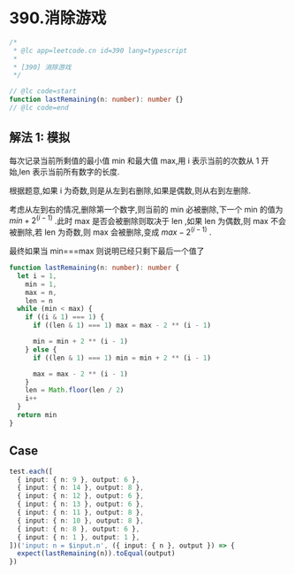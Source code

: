 # 390.消除游戏

```ts
/*
 * @lc app=leetcode.cn id=390 lang=typescript
 *
 * [390] 消除游戏
 */

// @lc code=start
function lastRemaining(n: number): number {}
// @lc code=end
```

## 解法 1: 模拟

每次记录当前所剩值的最小值 min 和最大值 max,用 i 表示当前的次数从 1 开始,len 表示当前所有数字的长度.

根据题意,如果 i 为奇数,则是从左到右删除,如果是偶数,则从右到左删除.

考虑从左到右的情况,删除第一个数字,则当前的 min 必被删除,下一个 min 的值为 $min+2^(i-1)$ .此时 max 是否会被删除则取决于 len ,如果 len 为偶数,则 max 不会被删除,若 len 为奇数,则 max 会被删除,变成 $max-2^(i-1)$ .

最终如果当 min===max 则说明已经只剩下最后一个值了

```ts
function lastRemaining(n: number): number {
  let i = 1,
    min = 1,
    max = n,
    len = n
  while (min < max) {
    if ((i & 1) === 1) {
      if ((len & 1) === 1) max = max - 2 ** (i - 1)

      min = min + 2 ** (i - 1)
    } else {
      if ((len & 1) === 1) min = min + 2 ** (i - 1)

      max = max - 2 ** (i - 1)
    }
    len = Math.floor(len / 2)
    i++
  }
  return min
}
```

## Case

```ts
test.each([
  { input: { n: 9 }, output: 6 },
  { input: { n: 14 }, output: 8 },
  { input: { n: 12 }, output: 6 },
  { input: { n: 13 }, output: 6 },
  { input: { n: 11 }, output: 8 },
  { input: { n: 10 }, output: 8 },
  { input: { n: 8 }, output: 6 },
  { input: { n: 1 }, output: 1 },
])('input: n = $input.n', ({ input: { n }, output }) => {
  expect(lastRemaining(n)).toEqual(output)
})
```
